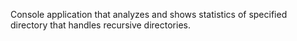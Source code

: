 Console application that analyzes and shows statistics of specified directory that handles recursive directories.
